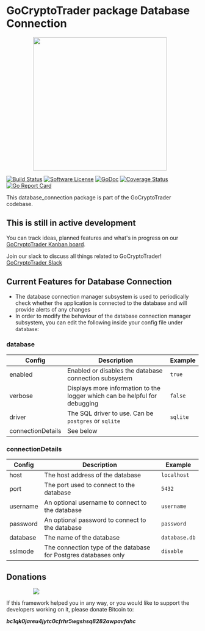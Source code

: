 # GoCryptoTrader package Database Connection

<img src="/common/gctlogo.png?raw=true" width="350px" height="350px" hspace="70">


[![Build Status](https://github.com/thrasher-corp/gocryptotrader/actions/workflows/tests.yml/badge.svg?branch=master)](https://github.com/thrasher-corp/gocryptotrader/actions/workflows/tests.yml)
[![Software License](https://img.shields.io/badge/License-MIT-orange.svg?style=flat-square)](https://github.com/thrasher-corp/gocryptotrader/blob/master/LICENSE)
[![GoDoc](https://godoc.org/github.com/thrasher-corp/gocryptotrader?status.svg)](https://godoc.org/github.com/thrasher-corp/gocryptotrader/engine/database_connection)
[![Coverage Status](https://codecov.io/gh/thrasher-corp/gocryptotrader/graph/badge.svg?token=41784B23TS)](https://codecov.io/gh/thrasher-corp/gocryptotrader)
[![Go Report Card](https://goreportcard.com/badge/github.com/thrasher-corp/gocryptotrader)](https://goreportcard.com/report/github.com/thrasher-corp/gocryptotrader)


This database_connection package is part of the GoCryptoTrader codebase.

## This is still in active development

You can track ideas, planned features and what's in progress on our [GoCryptoTrader Kanban board](https://github.com/orgs/thrasher-corp/projects/3).

Join our slack to discuss all things related to GoCryptoTrader! [GoCryptoTrader Slack](https://join.slack.com/t/gocryptotrader/shared_invite/zt-38z8abs3l-gH8AAOk8XND6DP5NfCiG_g)

## Current Features for Database Connection
+ The database connection manager subsystem is used to periodically check whether the application is connected to the database and will provide alerts of any changes
+ In order to modify the behaviour of the database connection manager subsystem, you can edit the following inside your config file under `database`:

### database

| Config | Description | Example |
| ------ | ----------- | ------- |
| enabled | Enabled or disables the database connection subsystem |  `true` |
| verbose | Displays more information to the logger which can be helpful for debugging | `false` |
| driver | The SQL driver to use. Can be `postgres` or `sqlite` | `sqlite` |
| connectionDetails | See below |  |

### connectionDetails

| Config | Description | Example |
| ------ | ----------- | ------- |
| host | The host address of the database |  `localhost` |
| port |  The port used to connect to the database |  `5432` |
| username | An optional username to connect to the database | `username` |
| password | An optional password to connect to the database | `password` |
| database | The name of the database | `database.db` |
| sslmode | The connection type of the database for Postgres databases only | `disable` |

## Donations

<img src="https://github.com/thrasher-corp/gocryptotrader/blob/master/web/src/assets/donate.png?raw=true" hspace="70">

If this framework helped you in any way, or you would like to support the developers working on it, please donate Bitcoin to:

***bc1qk0jareu4jytc0cfrhr5wgshsq8282awpavfahc***
